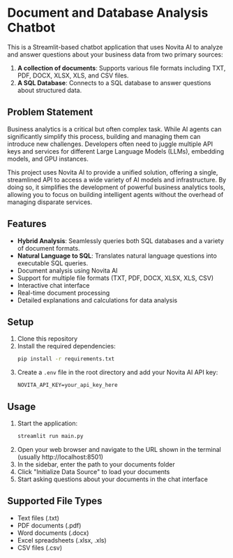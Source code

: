 # Document and Database Analysis Chatbot

This is a Streamlit-based chatbot application that uses Novita AI to analyze and answer questions about your business data from two primary sources:
1.  **A collection of documents**: Supports various file formats including TXT, PDF, DOCX, XLSX, XLS, and CSV files.
2.  **A SQL Database**: Connects to a SQL database to answer questions about structured data.

## Problem Statement

Business analytics is a critical but often complex task. While AI agents can significantly simplify this process, building and managing them can introduce new challenges. Developers often need to juggle multiple API keys and services for different Large Language Models (LLMs), embedding models, and GPU instances.

This project uses Novita AI to provide a unified solution, offering a single, streamlined API to access a wide variety of AI models and infrastructure. By doing so, it simplifies the development of powerful business analytics tools, allowing you to focus on building intelligent agents without the overhead of managing disparate services.

## Features

- **Hybrid Analysis**: Seamlessly queries both SQL databases and a variety of document formats.
- **Natural Language to SQL**: Translates natural language questions into executable SQL queries.
- Document analysis using Novita AI
- Support for multiple file formats (TXT, PDF, DOCX, XLSX, XLS, CSV)
- Interactive chat interface
- Real-time document processing
- Detailed explanations and calculations for data analysis

## Setup

1. Clone this repository
2. Install the required dependencies:
   ```bash
   pip install -r requirements.txt
   ```
3. Create a `.env` file in the root directory and add your Novita AI API key:
   ```
   NOVITA_API_KEY=your_api_key_here
   ```

## Usage

1. Start the application:
   ```bash
   streamlit run main.py
   ```
2. Open your web browser and navigate to the URL shown in the terminal (usually http://localhost:8501)
3. In the sidebar, enter the path to your documents folder
4. Click "Initialize Data Source" to load your documents
5. Start asking questions about your documents in the chat interface

## Supported File Types

- Text files (.txt)
- PDF documents (.pdf)
- Word documents (.docx)
- Excel spreadsheets (.xlsx, .xls)
- CSV files (.csv)

